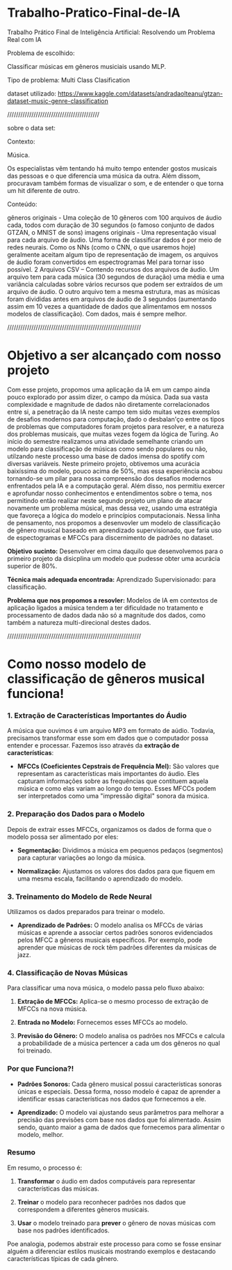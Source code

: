 # Trabalho-Pratico-Final-de-IA
Trabalho Prático Final de Inteligência Artificial: Resolvendo um Problema Real com IA



Problema de escolhido:

Classificar músicas em gêneros musiciais usando MLP.

Tipo de problema: Multi Class Clasification




dataset utilizado: https://www.kaggle.com/datasets/andradaolteanu/gtzan-dataset-music-genre-classification



//////////////////////////////////////////


sobre o data set:


Contexto:

Música. 

Os especialistas vêm tentando há muito tempo entender gostos musicais das pessoas e o que diferencia uma música da outra. Além dissom, procuravam também formas de visualizar o som, e de entender o que torna um hit diferente de outro.


Conteúdo:

gêneros originais - Uma coleção de 10 gêneros com 100 arquivos de áudio cada, todos com duração de 30 segundos (o famoso conjunto de dados GTZAN, o MNIST de sons)
imagens originais - Uma representação visual para cada arquivo de áudio. Uma forma de classificar dados é por meio de redes neurais. Como os NNs (como o CNN, o que usaremos hoje) geralmente aceitam algum tipo de representação de imagem, os arquivos de áudio foram convertidos em espectrogramas Mel para tornar isso possível.
2 Arquivos CSV – Contendo recursos dos arquivos de áudio. Um arquivo tem para cada música (30 segundos de duração) uma média e uma variância calculadas sobre vários recursos que podem ser extraídos de um arquivo de áudio. O outro arquivo tem a mesma estrutura, mas as músicas foram divididas antes em arquivos de áudio de 3 segundos (aumentando assim em 10 vezes a quantidade de dados que alimentamos em nossos modelos de classificação). Com dados, mais é sempre melhor.



/////////////////////////////////////////////////////////////



# Objetivo a ser alcançado com nosso projeto


Com esse projeto, propomos uma aplicação da IA em um campo ainda pouco explorado por assim dizer, o campo da música. Dada sua vasta complexidade e magnitude de dados não diretamente correlacionados entre si, a penetração da IA neste campo tem sido muitas vezes exemplos de desafios modernos para computação, dado o desbalan'ço entre os tipos de problemas que computadores foram projetos para resolver, e a natureza dos problemas musicais, que muitas vezes fogem da lógica de Turing. Ao início do semestre realizamos uma atividade semelhante criando um modelo para classificação de músicas como sendo populares ou não, utilzando neste processo uma base de dados imensa do spotify com diversas variáveis. Neste primeiro projeto, obtivemos uma acurácia baixíssima do modelo, pouco acima de 50%, mas essa experiência acabou tornando-se um pilar para nossa compreensão dos desafios modernos enfrentados pela IA e a computação geral. Além disso, nos permitiu exercer e aprofundar nosso conhecimentos e entendimentos sobre o tema, nos permitindo então realizar neste segundo projeto um plano de atacar novamente um problema músical, mas dessa vez, usando uma estratégia que favoreça a lógica do modelo e princípios computacionais. Nessa linha de pensamento, nos propomos a desenvovler um modelo de classificação de gênero musical baseado em aprendizado supervisionado, que faria uso de espectogramas e MFCCs para discernimento de padrões no dataset.


**Objetivo sucinto:** Desenvolver em cima daquilo que desenvolvemos para o primeiro projeto da disicplina um modelo que pudesse obter uma acurácia superior de 80%.


**Técnica mais adequada encontrada:** Aprendizado Supervisionado: para classificação.


**Problema que nos propomos a resovler:** Modelos de IA em contextos de aplicação ligados a música tendem a ter dificuldade no tratamento e processamento de dados dada não só a magnitude dos dados, como também a natureza multi-direcional destes dados.




/////////////////////////////////////////////////////////////


# Como nosso modelo de classificação de gêneros musical funciona!

### **1. Extração de Características Importantes do Áudio**

A música que ouvimos é um arquivo MP3 em formato de aúdio. Todavia, precisamos transformar esse som em dados que o computador possa entender e processar. Fazemos isso através da **extração de características**:

- **MFCCs (Coeficientes Cepstrais de Frequência Mel):** São valores que representam as características mais importantes do áudio. Eles capturam informações sobre as frequências que contituem aquela música e como elas variam ao longo do tempo. Esses MFCCs podem ser interpretados como uma "impressão digital" sonora da música.

### **2. Preparação dos Dados para o Modelo**

Depois de extrair esses MFCCs, organizamos os dados de forma que o modelo possa ser alimentado por eles:

- **Segmentação:** Dividimos a música em pequenos pedaços (segmentos) para capturar variações ao longo da música.

- **Normalização:** Ajustamos os valores dos dados para que fiquem em uma mesma escala, facilitando o aprendizado do modelo.

### **3. Treinamento do Modelo de Rede Neural**

Utilizamos os dados preparados para treinar o modelo.

- **Aprendizado de Padrões:** O modelo analisa os MFCCs de várias músicas e aprende a associar certos padrões sonoros evidenciados pelos MFCC a gêneros musicais específicos. Por exemplo, pode aprender que músicas de rock têm padrões diferentes da músicas de jazz.

### **4. Classificação de Novas Músicas**

Para classificar uma nova música, o modelo passa pelo fluxo abaixo:

1. **Extração de MFCCs:** Aplica-se o mesmo processo de extração de MFCCs na nova música.

2. **Entrada no Modelo:** Fornecemos esses MFCCs ao modelo.

3. **Previsão do Gênero:** O modelo analisa os padrões nos MFCCs e calcula a probabilidade de a música pertencer a cada um dos gêneros no qual foi treinado.

### **Por que Funciona?!**

- **Padrões Sonoros:** Cada gênero musical possui características sonoras únicas e especiais. Dessa forma, nosso modelo é capaz de aprender a identificar essas características nos dados que fornecemos a ele.

- **Aprendizado:** O modelo vai ajustando seus parâmetros para melhorar a precisão das previsões com base nos dados que foi alimentado. Assim sendo, quanto maior a gama de dados que fornecemos para alimentar o modelo, melhor.

### **Resumo**

Em resumo, o processo é:

1. **Transformar** o áudio em dados computáveis para representar características das músicas.

2. **Treinar** o modelo para reconhecer padrões nos dados que correspondem a diferentes gêneros musicais.

3. **Usar** o modelo treinado para **prever** o gênero de novas músicas com base nos padrões identificados.


Poe analogia, podemos abstrair este processo para como se fosse ensinar alguém a diferenciar estilos musicais mostrando exemplos e destacando características típicas de cada gênero. 







